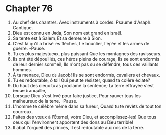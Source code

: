 # Chapter 76

1. Au chef des chantres. Avec instruments à cordes. Psaume d'Asaph. Cantique.
2. Dieu est connu en Juda, Son nom est grand en Israël.
3. Sa tente est à Salem, Et sa demeure à Sion.
4. C'est là qu'il a brisé les flèches, Le bouclier, l'épée et les armes de guerre. -Pause.
5. Tu es plus majestueux, plus puissant Que les montagnes des ravisseurs.
6. Ils ont été dépouillés, ces héros pleins de courage, Ils se sont endormis de leur dernier sommeil; Ils n'ont pas su se défendre, tous ces vaillants hommes.
7. À ta menace, Dieu de Jacob! Ils se sont endormis, cavaliers et chevaux.
8. Tu es redoutable, ô toi! Qui peut te résister, quand ta colère éclate?
9. Du haut des cieux tu as proclamé la sentence; La terre effrayée s'est tenue tranquille,
10. Lorsque Dieu s'est levé pour faire justice, Pour sauver tous les malheureux de la terre. -Pause.
11. L'homme te célèbre même dans sa fureur, Quand tu te revêts de tout ton courroux.
12. Faites des vœux à l'Éternel, votre Dieu, et accomplissez-les! Que tous ceux qui l'environnent apportent des dons au Dieu terrible!
13. Il abat l'orgueil des princes, Il est redoutable aux rois de la terre.

